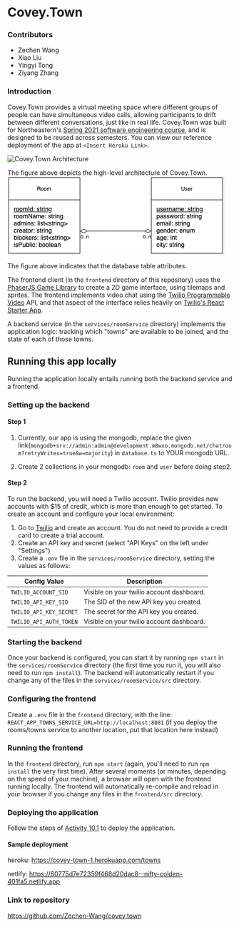 # Covey.Town
### Contributors
- Zechen Wang
- Xiao Liu
- Yingyi Tong
- Ziyang Zhang

### Introduction
Covey.Town provides a virtual meeting space where different groups of people can have simultaneous video calls, allowing participants to drift between different conversations, just like in real life.
Covey.Town was built for Northeastern's [Spring 2021 software engineering course](https://neu-se.github.io/CS4530-CS5500-Spring-2021/), and is designed to be reused across semesters.
You can view our reference deployment of the app at `<Insert Heroku Link>`.

![Covey.Town Architecture](docs/covey-town-architecture.png)

The figure above depicts the high-level architecture of Covey.Town.
![Database UML](coveyTown_uml.png)

The figure above indicates that the database table attributes.

The frontend client (in the `frontend` directory of this repository) uses the [PhaserJS Game Library](https://phaser.io) to create a 2D game interface, using tilemaps and sprites.
The frontend implements video chat using the [Twilio Programmable Video](https://www.twilio.com/docs/video) API, and that aspect of the interface relies heavily on [Twilio's React Starter App](https://github.com/twilio/twilio-video-app-react).

A backend service (in the `services/roomService` directory) implements the application logic: tracking which "towns" are available to be joined, and the state of each of those towns.

## Running this app locally

Running the application locally entails running both the backend service and a frontend.

### Setting up the backend

#### Step 1
1. Currently, our app is using the mongodb, replace the given link(`mongodb+srv://admin:admin@development.m8wxo.mongodb.net/chatroom?retryWrites=true&w=majority`) in `database.ts` to YOUR mongodb URL. 

1. Create 2 collections in your mongodb: `room` and `user` before doing step2.

#### Step 2
To run the backend, you will need a Twilio account. Twilio provides new accounts with $15 of credit, which is more than enough to get started.
To create an account and configure your local environment:

1. Go to [Twilio](https://www.twilio.com/) and create an account. You do not need to provide a credit card to create a trial account.
2. Create an API key and secret (select "API Keys" on the left under "Settings")
3. Create a `.env` file in the `services/roomService` directory, setting the values as follows:

| Config Value            | Description                               |
| ----------------------- | ----------------------------------------- |
| `TWILIO_ACCOUNT_SID`    | Visible on your twilio account dashboard. |
| `TWILIO_API_KEY_SID`    | The SID of the new API key you created.   |
| `TWILIO_API_KEY_SECRET` | The secret for the API key you created.   |
| `TWILIO_API_AUTH_TOKEN` | Visible on your twilio account dashboard. |

### Starting the backend

Once your backend is configured, you can start it by running `npm start` in the `services/roomService` directory (the first time you run it, you will also need to run `npm install`).
The backend will automatically restart if you change any of the files in the `services/roomService/src` directory.

### Configuring the frontend

Create a `.env` file in the `frontend` directory, with the line: `REACT_APP_TOWNS_SERVICE_URL=http://localhost:8081` (if you deploy the rooms/towns service to another location, put that location here instead)

### Running the frontend

In the `frontend` directory, run `npm start` (again, you'll need to run `npm install` the very first time). After several moments (or minutes, depending on the speed of your machine), a browser will open with the frontend running locally.
The frontend will automatically re-compile and reload in your browser if you change any files in the `frontend/src` directory.

### Deploying the application
Follow the steps of [Activity 10.1](https://neu-se.github.io/CS4530-CS5500-Spring-2021/Activities/continuous-development) to deploy the application. 
#### Sample deployment
heroku: https://covey-town-1.herokuapp.com/towns

netlify: https://60775d7e72359f468d20dac8--nifty-colden-401fa5.netlify.app

### Link to repository
https://github.com/Zechen-Wang/covey.town